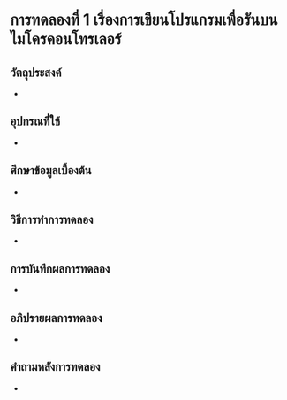 # การทดลองที่ 1 เรื่องการเขียนโปรแกรมเพื่อรันบนไมโครคอนโทรเลอร์
## **วัตถุประสงค์**
*
## อุปกรณที่ใช้
*
## ศึกษาข้อมูลเบื้องต้น
*
## วิธีการทำการทดลอง
*
## การบันทึกผลการทดลอง
*
## อภิปรายผลการทดลอง
*
## คำถามหลังการทดลอง
*



